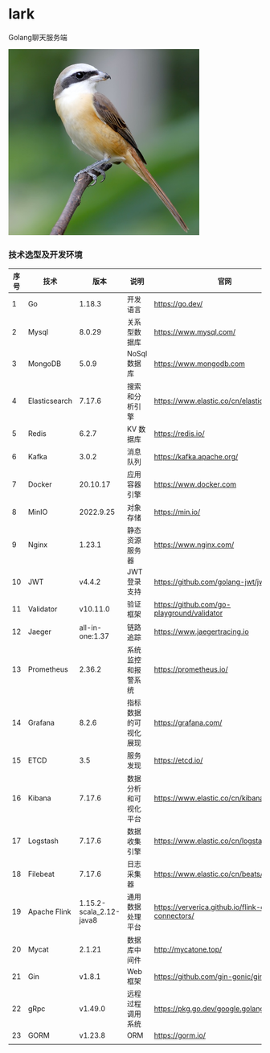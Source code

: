 # lark
Golang聊天服务端

<img src="assets/images/lark.jpeg" height="370" width="380"/>

### 技术选型及开发环境

| 序号 | 技术            | 版本                      | 说明         | 官网                                                |
|----|---------------|-------------------------|------------|---------------------------------------------------|
| 1  | Go            | 1.18.3                  | 开发语言       | https://go.dev/                                   |
| 2  | Mysql         | 8.0.29                  | 关系型数据库     | https://www.mysql.com/                            |
| 3  | MongoDB       | 5.0.9                   | NoSql数据库   | https://www.mongodb.com                           |
| 4  | Elasticsearch | 7.17.6                  | 搜索和分析引擎    | https://www.elastic.co/cn/elasticsearch/          |
| 5  | Redis         | 6.2.7                   | KV 数据库     | https://redis.io/                                 |
| 6  | Kafka         | 3.0.2                   | 消息队列       | https://kafka.apache.org/                         |
| 7  | Docker        | 20.10.17                | 应用容器引擎     | https://www.docker.com                            |
| 8  | MinIO         | 2022.9.25               | 对象存储       | https://min.io/                                   |
| 9  | Nginx         | 1.23.1                  | 静态资源服务器    | https://www.nginx.com/                            |
| 10 | JWT           | v4.4.2                  | JWT登录支持    | https://github.com/golang-jwt/jwt                 |
| 11 | Validator     | v10.11.0                | 验证框架       | https://github.com/go-playground/validator        |
| 12 | Jaeger        | all-in-one:1.37         | 链路追踪       | https://www.jaegertracing.io                      |
| 13 | Prometheus    | 2.36.2                  | 系统监控和报警系统  | https://prometheus.io/                            |
| 14 | Grafana       | 8.2.6                   | 指标数据的可视化展现 | https://grafana.com/                              |
| 15 | ETCD          | 3.5                     | 服务发现       | https://etcd.io/                                  |
| 16 | Kibana        | 7.17.6                  | 数据分析和可视化平台 | https://www.elastic.co/cn/kibana/                 |
| 17 | Logstash      | 7.17.6                  | 数据收集引擎     | https://www.elastic.co/cn/logstash/               |
| 18 | Filebeat      | 7.17.6                  | 日志采集器      | https://www.elastic.co/cn/beats/filebeat          |
| 19 | Apache Flink  | 1.15.2-scala_2.12-java8 | 通用数据处理平台   | https://ververica.github.io/flink-cdc-connectors/ |
| 20 | Mycat         | 2.1.21                  | 数据库中间件     | http://mycatone.top/                              |
| 21 | Gin           | v1.8.1                  | Web 框架     | https://github.com/gin-gonic/gin                  |
| 22 | gRpc          | v1.49.0                 | 远程过程调用系统   | https://pkg.go.dev/google.golang.org/grpc         |
| 23 | GORM          | v1.23.8                 | ORM        | https://gorm.io/                                  |
|    |               |                         |            |                                                   |
